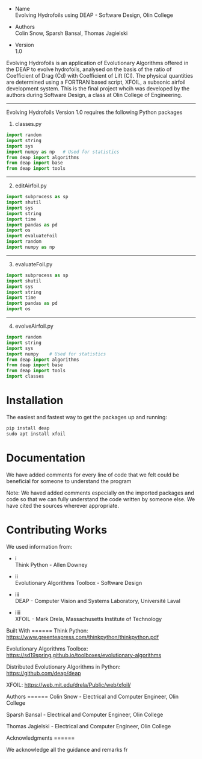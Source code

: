   - Name  
    Evolving Hydrofoils using DEAP - Software Design, Olin College

  - Authors  
    Colin Snow, Sparsh Bansal, Thomas Jagielski

  - Version  
    1.0

Evolving Hydrofoils is an application of Evolutionary Algorithms offered
in the DEAP to evolve hydrofoils, analysed on the basis of the ratio of
Coefficient of Drag (Cd) with Coefficient of Lift (Cl). The physical
quantities are determined using a FORTRAN based script, XFOIL, a
subsonic airfoil development system. This is the final project whcih was
developed by the authors during Software Design, a class at Olin College
of Engineering.

-----

Evolving Hydrofoils Version 1.0 requires the following Python packages

1.  classes.py

<!-- end list -->

``` python
import random
import string
import sys
import numpy as np   # Used for statistics
from deap import algorithms
from deap import base
from deap import tools
```

-----

2.  editAirfoil.py

<!-- end list -->

``` python
import subprocess as sp
import shutil
import sys
import string
import time
import pandas as pd
import os
import evaluateFoil
import random
import numpy as np
```

-----

3.  evaluateFoil.py

<!-- end list -->

``` python
import subprocess as sp
import shutil
import sys
import string
import time
import pandas as pd
import os
```

-----

4.  evolveAirfoil.py

<!-- end list -->

``` python
import random
import string
import sys
import numpy    # Used for statistics
from deap import algorithms
from deap import base
from deap import tools
import classes
```

# Installation

The easiest and fastest way to get the packages up and running:

``` python
pip install deap
sudo apt install xfoil
```

# Documentation

We have added comments for every line of code that we felt could be
beneficial for someone to understand the program

Note: We haved added comments especially on the imported packages and
code so that we can fully understand the code written by someone else.
We have cited the sources wherever appropriate.

# Contributing Works

We used information from:

  - i  
    Think Python - Allen Downey

  - ii  
    Evolutionary Algorithms Toolbox - Software Design

  - iii  
    DEAP - Computer Vision and Systems Laboratory, Université Laval

  - iiii  
    XFOIL - Mark Drela, Massachusetts Institute of Technology

Built With ====== Think Python:
<https://www.greenteapress.com/thinkpython/thinkpython.pdf>

Evolutionary Algorithms Toolbox:
<https://sd19spring.github.io/toolboxes/evolutionary-algorithms>

Distributed Evolutionary Algorithms in Python:
<https://github.com/deap/deap>

XFOIL: <https://web.mit.edu/drela/Public/web/xfoil/>

Authors ====== Colin Snow - Electrical and Computer Engineer, Olin
College

Sparsh Bansal - Electrical and Computer Engineer, Olin College

Thomas Jagielski - Electrical and Computer Engineer, Olin College

Acknowledgments ======

We acknowledge all the guidance and remarks fr
